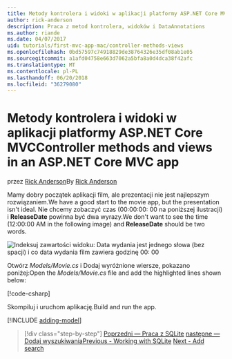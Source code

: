```yaml
---
title: Metody kontrolera i widoki w aplikacji platformy ASP.NET Core MVC
author: rick-anderson
description: Praca z metod kontrolera, widoków i DataAnnotations
ms.author: riande
ms.date: 04/07/2017
uid: tutorials/first-mvc-app-mac/controller-methods-views
ms.openlocfilehash: 0bd57597c74918829de38764326e35df08ab1e05
ms.sourcegitcommit: a1afd04758e663d7062a5bfa8a0d4dca38f42afc
ms.translationtype: MT
ms.contentlocale: pl-PL
ms.lasthandoff: 06/20/2018
ms.locfileid: "36279080"
---
```

# <a name="controller-methods-and-views-in-an-aspnet-core-mvc-app"></a><span data-ttu-id="158f3-103">Metody kontrolera i widoki w aplikacji platformy ASP.NET Core MVC</span><span class="sxs-lookup"><span data-stu-id="158f3-103">Controller methods and views in an ASP.NET Core MVC app</span></span>

<span data-ttu-id="158f3-104">przez [Rick Anderson](https://twitter.com/RickAndMSFT)</span><span class="sxs-lookup"><span data-stu-id="158f3-104">By [Rick Anderson](https://twitter.com/RickAndMSFT)</span></span>

<span data-ttu-id="158f3-105">Mamy dobry początek aplikacji film, ale prezentacji nie jest najlepszym rozwiązaniem.</span><span class="sxs-lookup"><span data-stu-id="158f3-105">We have a good start to the movie app, but the presentation isn't ideal.</span></span> <span data-ttu-id="158f3-106">Nie chcemy zobaczyć czas (00:00:00: 00 na poniższej ilustracji) i **ReleaseDate** powinna być dwa wyrazy.</span><span class="sxs-lookup"><span data-stu-id="158f3-106">We don't want to see the time (12:00:00 AM in the following image) and **ReleaseDate** should be two words.</span></span>

![Indeksuj zawartości widoku: Data wydania jest jednego słowa (bez spacji) i co data wydania film zawiera godzinę 00: 00](../../tutorials/first-mvc-app/working-with-sql/_static/m55.png)

<span data-ttu-id="158f3-108">Otwórz *Models/Movie.cs* i Dodaj wyróżnione wiersze, pokazano poniżej:</span><span class="sxs-lookup"><span data-stu-id="158f3-108">Open the *Models/Movie.cs* file and add the highlighted lines shown below:</span></span>

[!code-csharp[](../../tutorials/first-mvc-app/start-mvc/sample/MvcMovie/Models/MovieDate.cs?name=snippet_1&highlight=2,11-12)]

<span data-ttu-id="158f3-109">Skompiluj i uruchom aplikację.</span><span class="sxs-lookup"><span data-stu-id="158f3-109">Build and run the app.</span></span>

<!-- include start
![MVC Movie application open browser showing movie data](../../tutorials/first-mvc-app/working-with-sql/_static/m55.png)

 -->

[!INCLUDE [adding-model](../../includes/mvc-intro/controller-methods-views.md)]

> [!div class="step-by-step"]
> <span data-ttu-id="158f3-110">[Poprzedni — Praca z SQLite](working-with-sql.md)
> [następne — Dodaj wyszukiwania](search.md)</span><span class="sxs-lookup"><span data-stu-id="158f3-110">[Previous - Working with SQLite](working-with-sql.md)
[Next - Add search](search.md)</span></span>
